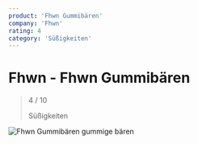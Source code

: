 ```yaml
---
product: 'Fhwn Gummibären'
company: 'Fhwn'
rating: 4
category: 'Süßigkeiten'
---
```


# Fhwn - Fhwn Gummibären
>
> 4 / 10
>
> Süßigkeiten

![Fhwn Gummibären](./assets/fhwn-fhwn-gummibären-44c443df-c4ca-468b-ae3d-3c8b99d6ffb5.jpg)
gummige bären
